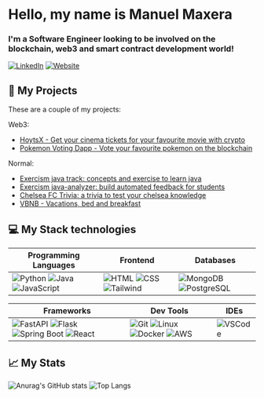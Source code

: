 # Hello, my name is Manuel Maxera

### I'm a Software Engineer looking to be involved on the blockchain, web3 and smart contract development world!

[![LinkedIn](https://img.shields.io/badge/LinkedIn-Profile-blue?style=social&logo=linkedin)](https://www.linkedin.com/in/manuel-maxera/)
[![Website](https://img.shields.io/badge/Visit-Website-brightgreen?style=flat&logo=world)](https://manuel-maxera.netlify.app/)

## 🚀 My Projects

These are a couple of my projects:

Web3:
- [HoytsX - Get your cinema tickets for your favourite movie with crypto](https://github.com/manumafe98/HoytsX)
- [Pokemon Voting Dapp - Vote your favourite pokemon on the blockchain](https://github.com/manumafe98/pokemon_voting_dapp)

Normal:
- [Exercism java track: concepts and exercise to learn java](https://github.com/manumafe98/java)
- [Exercism java-analyzer: build automated feedback for students](https://github.com/manumafe98/java-analyzer)
- [Chelsea FC Trivia: a trivia to test your chelsea knowledge](https://github.com/manumafe98/chelsea_trivia_2.0)
- [VBNB - Vacations, bed and breakfast](https://github.com/manumafe98/Vbnb)

## 💻 My Stack technologies

| Programming Languages                                | Frontend                                                                                                                                                       | Databases                                                                                                      |
| ---------------------------------------------------- | -------------------------------------------------------------------------------------------------------------------------------------------------------------- | ------------------------------------------------------------------------------------------------------------ |
| ![Python](https://img.shields.io/badge/-Python-blue) ![Java](https://img.shields.io/badge/-Java-orange) ![JavaScript](https://img.shields.io/badge/-JavaScript-yellow) | ![HTML](https://img.shields.io/badge/-HTML-orange) ![CSS](https://img.shields.io/badge/-CSS-blue) ![Tailwind](https://img.shields.io/badge/-Tailwind-purple) | ![MongoDB](https://img.shields.io/badge/-MongoDB-green) ![PostgreSQL](https://img.shields.io/badge/-PostgreSQL-blue) |

| Frameworks                                                                                                            | Dev Tools                                                                                                                                               | IDEs                                                                                                         |
| -------------------------------------------------------------------------------------------------------------------- | ------------------------------------------------------------------------------------------------------------------------------------------------------- | ------------------------------------------------------------------------------------------------------------ |
| ![FastAPI](https://img.shields.io/badge/-FastAPI-green) ![Flask](https://img.shields.io/badge/-Flask-yellow) ![Spring Boot](https://img.shields.io/badge/-Spring%20Boot-green) ![React](https://img.shields.io/badge/-React-blue) | ![Git](https://img.shields.io/badge/-Git-red) ![Linux](https://img.shields.io/badge/-Linux-orange) ![Docker](https://img.shields.io/badge/-Docker-blue) ![AWS](https://img.shields.io/badge/-AWS-orange) | ![VSCode](https://img.shields.io/badge/-VSCode-blue)  |


## 📈 My Stats

![Anurag's GitHub stats](https://github-readme-stats.vercel.app/api?username=manumafe98&show_icons=true&theme=tokyonight&rank_icon=github)
![Top Langs](https://github-readme-stats.vercel.app/api/top-langs/?username=manumafe98&langs_count=8&hide=Jupyter%20Notebook&theme=tokyonight)
